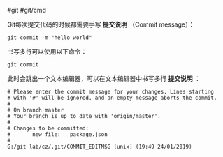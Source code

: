 #git #git/cmd 

Git每次提交代码的时候都需要手写 **提交说明** （Commit message）： 

```shell
git commit -m "hello world"
```

书写多行可以使用以下命令：

```shell
git commit
```

此时会跳出一个文本编辑器，可以在文本编辑器中书写多行 **提交说明** ： 

```shell
# Please enter the commit message for your changes. Lines starting
# with '#' will be ignored, and an empty message aborts the commit.
#
# On branch master
# Your branch is up to date with 'origin/master'.
#
# Changes to be committed:
#       new file:   package.json
#
G:/git-lab/cz/.git/COMMIT_EDITMSG [unix] (19:49 24/01/2019)   

```
